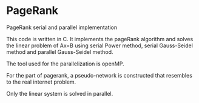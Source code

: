 # PageRank
PageRank serial and parallel implementation

This code is written in C. It implements the pageRank algorithm and solves the linear problem of Ax=B using 
serial Power method, serial Gauss-Seidel method and parallel Gauss-Seidel method.

The tool used for the parallelization is openMP.

For the part of pagerank, a pseudo-network is constructed that resembles to the real internet problem.

Only the linear system is solved in parallel.
